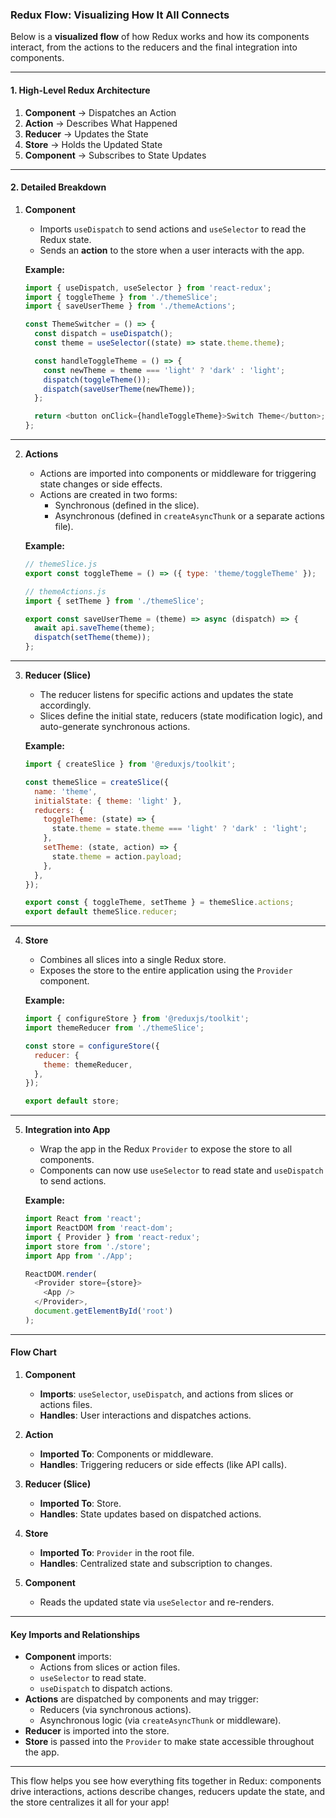 ### Redux Flow: Visualizing How It All Connects

Below is a **visualized flow** of how Redux works and how its components interact, from the actions to the reducers and the final integration into components.

---

#### **1. High-Level Redux Architecture**

1. **Component** → Dispatches an Action  
2. **Action** → Describes What Happened  
3. **Reducer** → Updates the State  
4. **Store** → Holds the Updated State  
5. **Component** → Subscribes to State Updates  

---

#### **2. Detailed Breakdown**

1. **Component**
   - Imports `useDispatch` to send actions and `useSelector` to read the Redux state.
   - Sends an **action** to the store when a user interacts with the app.

   **Example:**
   ```javascript
   import { useDispatch, useSelector } from 'react-redux';
   import { toggleTheme } from './themeSlice';
   import { saveUserTheme } from './themeActions';

   const ThemeSwitcher = () => {
     const dispatch = useDispatch();
     const theme = useSelector((state) => state.theme.theme);

     const handleToggleTheme = () => {
       const newTheme = theme === 'light' ? 'dark' : 'light';
       dispatch(toggleTheme());
       dispatch(saveUserTheme(newTheme));
     };

     return <button onClick={handleToggleTheme}>Switch Theme</button>;
   };
   ```

---

2. **Actions**
   - Actions are imported into components or middleware for triggering state changes or side effects.
   - Actions are created in two forms:
     - Synchronous (defined in the slice).
     - Asynchronous (defined in `createAsyncThunk` or a separate actions file).

   **Example:**
   ```javascript
   // themeSlice.js
   export const toggleTheme = () => ({ type: 'theme/toggleTheme' });

   // themeActions.js
   import { setTheme } from './themeSlice';

   export const saveUserTheme = (theme) => async (dispatch) => {
     await api.saveTheme(theme);
     dispatch(setTheme(theme));
   };
   ```

---

3. **Reducer (Slice)**
   - The reducer listens for specific actions and updates the state accordingly.
   - Slices define the initial state, reducers (state modification logic), and auto-generate synchronous actions.

   **Example:**
   ```javascript
   import { createSlice } from '@reduxjs/toolkit';

   const themeSlice = createSlice({
     name: 'theme',
     initialState: { theme: 'light' },
     reducers: {
       toggleTheme: (state) => {
         state.theme = state.theme === 'light' ? 'dark' : 'light';
       },
       setTheme: (state, action) => {
         state.theme = action.payload;
       },
     },
   });

   export const { toggleTheme, setTheme } = themeSlice.actions;
   export default themeSlice.reducer;
   ```

---

4. **Store**
   - Combines all slices into a single Redux store.
   - Exposes the store to the entire application using the `Provider` component.

   **Example:**
   ```javascript
   import { configureStore } from '@reduxjs/toolkit';
   import themeReducer from './themeSlice';

   const store = configureStore({
     reducer: {
       theme: themeReducer,
     },
   });

   export default store;
   ```

---

5. **Integration into App**
   - Wrap the app in the Redux `Provider` to expose the store to all components.
   - Components can now use `useSelector` to read state and `useDispatch` to send actions.

   **Example:**
   ```javascript
   import React from 'react';
   import ReactDOM from 'react-dom';
   import { Provider } from 'react-redux';
   import store from './store';
   import App from './App';

   ReactDOM.render(
     <Provider store={store}>
       <App />
     </Provider>,
     document.getElementById('root')
   );
   ```

---

#### **Flow Chart**

1. **Component**  
   - **Imports**: `useSelector`, `useDispatch`, and actions from slices or actions files.
   - **Handles**: User interactions and dispatches actions.

2. **Action**  
   - **Imported To**: Components or middleware.  
   - **Handles**: Triggering reducers or side effects (like API calls).  

3. **Reducer (Slice)**  
   - **Imported To**: Store.  
   - **Handles**: State updates based on dispatched actions.

4. **Store**  
   - **Imported To**: `Provider` in the root file.  
   - **Handles**: Centralized state and subscription to changes.

5. **Component**  
   - Reads the updated state via `useSelector` and re-renders.

---

#### **Key Imports and Relationships**
- **Component** imports:
  - Actions from slices or action files.
  - `useSelector` to read state.
  - `useDispatch` to dispatch actions.
- **Actions** are dispatched by components and may trigger:
  - Reducers (via synchronous actions).
  - Asynchronous logic (via `createAsyncThunk` or middleware).
- **Reducer** is imported into the store.
- **Store** is passed into the `Provider` to make state accessible throughout the app.

---

This flow helps you see how everything fits together in Redux: components drive interactions, actions describe changes, reducers update the state, and the store centralizes it all for your app!